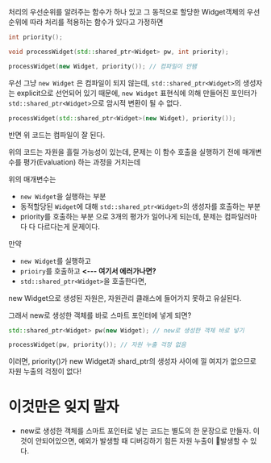 
처리의 우선순위를 알려주는 함수가 하나 있고
그 동적으로 할당한 Widget객체의 우선순위에 따라 처리를 적용하는 함수가 있다고 가정하면

```c++
int priority();

void processWidget(std::shared_ptr<Widget> pw, int priority);

processWidget(new Widget, priority()); // 컴파일이 안됌
```

우선 그냥 `new Widget` 은 컴파일이 되지 않는데, `std::shared_ptr<Widget>`의 생성자는 explicit으로 선언되어 있기 때문에, `new Widget` 표현식에 의해 만들어진 포인터가 `std::shared_ptr<Widget>`으로 암시적 변환이 될 수 없다.

```c++
processWidget(std::shared_ptr<Widget>(new Widget), priority());
```
반면 위 코드는 컴파일이 잘 된다.

위의 코드는 자원을 흘릴 가능성이 있는데, 문제는 이 함수 호출을 실행하기 전에 매개변수를 평가(Evaluation) 하는 과정을 거치는데

위의 매개변수는
- `new Widget`을 실행하는 부분
- 동적할당된 `Widget`에 대해 `std::shared_ptr<Widget>`의 생성자를 호출하는 부분
- priority를 호출하는 부분
으로 3개의 평가가 일어나게 되는데, 문제는 컴파일러마다 다 다르다는게 문제이다.

만약 
- `new Widget`를 실행하고
- `prioiry`를 호출하고 **<--- 여기서 에러가나면?**
- `std::shared_ptr<Widget>`을 호출한다면, 

new Widget으로 생성된 자원은, 자원관리 클래스에 들어가지 못하고 유실된다.

그래서 new로 생성한 객체를 바로 스마트 포인터에 넣게 되면?

```c++
std::shared_ptr<Widget> pw(new Widget); // new로 생성한 객체 바로 넣기

processWidget(pw, priority()); // 자원 누출 걱정 없음
```

이러면, priority()가 new Widget과 shard_ptr의 생성자 사이에 낄 여지가 없으므로
자원 누출의 걱정이 없다!

# 이것만은 잊지 말자
- new로 생성한 객체를 스마트 포인터로 넣는 코드는 별도의 한 문장으로 만들자. 이것이 안되어있으면, 예외가 발생할 때 디버깅하기 힘든 자원 누출이 발생할 수 있다.